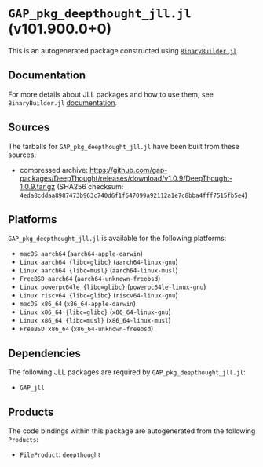 # `GAP_pkg_deepthought_jll.jl` (v101.900.0+0)

This is an autogenerated package constructed using [`BinaryBuilder.jl`](https://github.com/JuliaPackaging/BinaryBuilder.jl).

## Documentation

For more details about JLL packages and how to use them, see `BinaryBuilder.jl` [documentation](https://docs.binarybuilder.org/stable/jll/).

## Sources

The tarballs for `GAP_pkg_deepthought_jll.jl` have been built from these sources:

* compressed archive: https://github.com/gap-packages/DeepThought/releases/download/v1.0.9/DeepThought-1.0.9.tar.gz (SHA256 checksum: `4eda8cddaa8987473b963c740d6f1f647099a92112a1e7c8bba4fff7515fb5e4`)

## Platforms

`GAP_pkg_deepthought_jll.jl` is available for the following platforms:

* `macOS aarch64` (`aarch64-apple-darwin`)
* `Linux aarch64 {libc=glibc}` (`aarch64-linux-gnu`)
* `Linux aarch64 {libc=musl}` (`aarch64-linux-musl`)
* `FreeBSD aarch64` (`aarch64-unknown-freebsd`)
* `Linux powerpc64le {libc=glibc}` (`powerpc64le-linux-gnu`)
* `Linux riscv64 {libc=glibc}` (`riscv64-linux-gnu`)
* `macOS x86_64` (`x86_64-apple-darwin`)
* `Linux x86_64 {libc=glibc}` (`x86_64-linux-gnu`)
* `Linux x86_64 {libc=musl}` (`x86_64-linux-musl`)
* `FreeBSD x86_64` (`x86_64-unknown-freebsd`)

## Dependencies

The following JLL packages are required by `GAP_pkg_deepthought_jll.jl`:

* `GAP_jll`

## Products

The code bindings within this package are autogenerated from the following `Products`:

* `FileProduct`: `deepthought`
